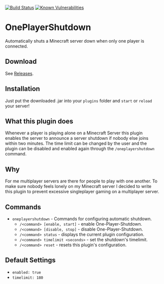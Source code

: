 [![Build Status](https://travis-ci.org/dargmuesli/one-player-shutdown.svg?branch=master)](https://travis-ci.org/dargmuesli/one-player-shutdown)
[![Known Vulnerabilities](https://snyk.io/test/github/dargmuesli/one-player-shutdown/badge.svg)](https://snyk.io/test/github/dargmuesli/one-player-shutdown)

# OnePlayerShutdown
Automatically shuts a Minecraft server down when only one player is connected.

## Download
See [Releases](https://github.com/Dargmuesli/one-player-shutdown/releases "Releases").

## Installation
Just put the downloaded .jar into your `plugins` folder and `start` or `reload` your server!

## What this plugin does
Whenever a player is playing alone on a Minecraft Server this plugin enables the server to announce a server shutdown if nobody else joins within two minutes. The time limit can be changed by the user and the plugin can be disabled and enabled again through the `/oneplayershutdown` command.

## Why
For me multiplayer servers are there for people to play with one another. To make sure nobody feels lonely on my Minecraft server I decided to write this plugin to prevent excessive singleplayer gaming on a multiplayer server.

## Commands
- `oneplayershutdown` - Commands for configuring automatic shutdown.
  - `/<command> [enable, start]` - enable One-Player-Shutdown.
  - `/<command> [disable, stop]` - disable One-Player-Shutdown.
  - `/<command> status` - displays the current plugin configuration.
  - `/<command> timelimit <seconds>` - set the shutdown's timelimit.
  - `/<command> reset` - resets this plugin's configuration.

## Default Settings
- `enabled: true`
- `timelimit: 180`
